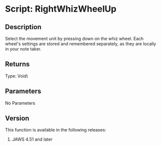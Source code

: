 # Script: RightWhizWheelUp

## Description

Select the movement unit by pressing down on the whiz wheel. Each
wheel\'s settings are stored and remembered separately, as they are
locally in your note taker.

## Returns

Type: Void\

## Parameters

No Parameters

## Version

This function is available in the following releases:

1.  JAWS 4.51 and later
